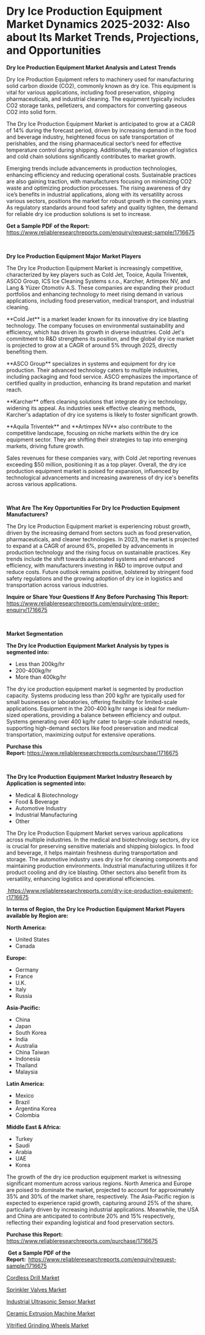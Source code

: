<p><h1>Dry Ice Production Equipment Market Dynamics 2025-2032: Also about Its Market Trends, Projections, and Opportunities</h1></p><p><strong>Dry Ice Production Equipment Market Analysis and Latest Trends</strong></p>
<p><p>Dry Ice Production Equipment refers to machinery used for manufacturing solid carbon dioxide (CO2), commonly known as dry ice. This equipment is vital for various applications, including food preservation, shipping pharmaceuticals, and industrial cleaning. The equipment typically includes CO2 storage tanks, pelletizers, and compactors for converting gaseous CO2 into solid form.</p><p>The Dry Ice Production Equipment Market is anticipated to grow at a CAGR of 14% during the forecast period, driven by increasing demand in the food and beverage industry, heightened focus on safe transportation of perishables, and the rising pharmaceutical sector’s need for effective temperature control during shipping. Additionally, the expansion of logistics and cold chain solutions significantly contributes to market growth. </p><p>Emerging trends include advancements in production technologies, enhancing efficiency and reducing operational costs. Sustainable practices are also gaining traction, with manufacturers focusing on minimizing CO2 waste and optimizing production processes. The rising awareness of dry ice’s benefits in industrial applications, along with its versatility across various sectors, positions the market for robust growth in the coming years. As regulatory standards around food safety and quality tighten, the demand for reliable dry ice production solutions is set to increase.</p></p>
<p><strong>Get a Sample PDF of the Report:&nbsp;</strong> <a href="https://www.reliableresearchreports.com/enquiry/request-sample/1716675?utm_campaign=41&utm_medium=2&utm_source=Github&utm_content=ia&utm_term=22022025&utm_id=dry-ice-production-equipment">https://www.reliableresearchreports.com/enquiry/request-sample/1716675</a></p>
<p>&nbsp;</p>
<p><strong>Dry Ice Production Equipment Major Market Players</strong></p>
<p><p>The Dry Ice Production Equipment Market is increasingly competitive, characterized by key players such as Cold Jet, Tooice, Aquila Triventek, ASCO Group, ICS Ice Cleaning Systems s.r.o., Karcher, Artimpex NV, and Lang & Yüzer Otomotiv A.S. These companies are expanding their product portfolios and enhancing technology to meet rising demand in various applications, including food preservation, medical transport, and industrial cleaning.</p><p>**Cold Jet** is a market leader known for its innovative dry ice blasting technology. The company focuses on environmental sustainability and efficiency, which has driven its growth in diverse industries. Cold Jet's commitment to R&D strengthens its position, and the global dry ice market is projected to grow at a CAGR of around 5% through 2025, directly benefiting them.</p><p>**ASCO Group** specializes in systems and equipment for dry ice production. Their advanced technology caters to multiple industries, including packaging and food service. ASCO emphasizes the importance of certified quality in production, enhancing its brand reputation and market reach.</p><p>**Karcher** offers cleaning solutions that integrate dry ice technology, widening its appeal. As industries seek effective cleaning methods, Karcher's adaptation of dry ice systems is likely to foster significant growth.</p><p>**Aquila Triventek** and **Artimpex NV** also contribute to the competitive landscape, focusing on niche markets within the dry ice equipment sector. They are shifting their strategies to tap into emerging markets, driving future growth.</p><p>Sales revenues for these companies vary, with Cold Jet reporting revenues exceeding $50 million, positioning it as a top player. Overall, the dry ice production equipment market is poised for expansion, influenced by technological advancements and increasing awareness of dry ice's benefits across various applications.</p></p>
<p>&nbsp;</p>
<p><strong>What Are The Key Opportunities For Dry Ice Production Equipment Manufacturers?</strong></p>
<p><p>The Dry Ice Production Equipment market is experiencing robust growth, driven by the increasing demand from sectors such as food preservation, pharmaceuticals, and cleaner technologies. In 2023, the market is projected to expand at a CAGR of around 6%, propelled by advancements in production technology and the rising focus on sustainable practices. Key trends include the shift towards automated systems and enhanced efficiency, with manufacturers investing in R&D to improve output and reduce costs. Future outlook remains positive, bolstered by stringent food safety regulations and the growing adoption of dry ice in logistics and transportation across various industries.</p></p>
<p><strong>Inquire or Share Your Questions If Any Before Purchasing This Report:</strong> <a href="https://www.reliableresearchreports.com/enquiry/pre-order-enquiry/1716675?utm_campaign=41&utm_medium=2&utm_source=Github&utm_content=ia&utm_term=22022025&utm_id=dry-ice-production-equipment">https://www.reliableresearchreports.com/enquiry/pre-order-enquiry/1716675</a></p>
<p>&nbsp;</p>
<p><strong>Market Segmentation</strong></p>
<p><strong>The Dry Ice Production Equipment Market Analysis by types is segmented into:</strong></p>
<p><ul><li>Less than 200kg/hr</li><li>200-400kg/hr</li><li>More than 400kg/hr</li></ul></p>
<p><p>The dry ice production equipment market is segmented by production capacity. Systems producing less than 200 kg/hr are typically used for small businesses or laboratories, offering flexibility for limited-scale applications. Equipment in the 200-400 kg/hr range is ideal for medium-sized operations, providing a balance between efficiency and output. Systems generating over 400 kg/hr cater to large-scale industrial needs, supporting high-demand sectors like food preservation and medical transportation, maximizing output for extensive operations.</p></p>
<p><strong>Purchase this Report:&nbsp;</strong><a href="https://www.reliableresearchreports.com/purchase/1716675?utm_campaign=41&utm_medium=2&utm_source=Github&utm_content=ia&utm_term=22022025&utm_id=dry-ice-production-equipment">https://www.reliableresearchreports.com/purchase/1716675</a></p>
<p>&nbsp;</p>
<p><strong>The Dry Ice Production Equipment Market Industry Research by Application is segmented into:</strong></p>
<p><ul><li>Medical & Biotechnology</li><li>Food & Beverage</li><li>Automotive Industry</li><li>Industrial Manufacturing</li><li>Other</li></ul></p>
<p><p>The Dry Ice Production Equipment Market serves various applications across multiple industries. In the medical and biotechnology sectors, dry ice is crucial for preserving sensitive materials and shipping biologics. In food and beverage, it helps maintain freshness during transportation and storage. The automotive industry uses dry ice for cleaning components and maintaining production environments. Industrial manufacturing utilizes it for product cooling and dry ice blasting. Other sectors also benefit from its versatility, enhancing logistics and operational efficiencies.</p></p>
<p><a href="https://www.reliableresearchreports.com/dry-ice-production-equipment-r1716675?utm_campaign=41&utm_medium=2&utm_source=Github&utm_content=ia&utm_term=22022025&utm_id=dry-ice-production-equipment">&nbsp;https://www.reliableresearchreports.com/dry-ice-production-equipment-r1716675</a></p>
<p><strong>In terms of Region, the Dry Ice Production Equipment Market Players available by Region are:</strong></p>
<p>
    <p> <strong> North America: </strong>
        <ul>
            <li>United States</li>
            <li>Canada</li>
        </ul>
        </p> 
    <p> <strong> Europe: </strong>
        <ul>
            <li>Germany</li>
            <li>France</li>
            <li>U.K.</li>
            <li>Italy</li>
            <li>Russia</li>
        </ul>
        </p> 
    <p> <strong> Asia-Pacific: </strong>
        <ul>
            <li>China</li>
            <li>Japan</li>
            <li>South Korea</li>
            <li>India</li>
            <li>Australia</li>
            <li>China Taiwan</li>
            <li>Indonesia</li>
            <li>Thailand</li>
            <li>Malaysia</li>
        </ul>
        </p> 
    <p> <strong> Latin America: </strong>
        <ul>
            <li>Mexico</li>
            <li>Brazil</li>
            <li>Argentina Korea</li>
            <li>Colombia</li>
        </ul>
        </p> 
    <p> <strong> Middle East & Africa: </strong>
        <ul>
            <li>Turkey</li>
            <li>Saudi</li>
            <li>Arabia</li>
            <li>UAE</li>
            <li>Korea</li>
        </ul>
    </p>
    </p>
<p><p>The growth of the dry ice production equipment market is witnessing significant momentum across various regions. North America and Europe are poised to dominate the market, projected to account for approximately 35% and 30% of the market share, respectively. The Asia-Pacific region is expected to experience rapid growth, capturing around 25% of the share, particularly driven by increasing industrial applications. Meanwhile, the USA and China are anticipated to contribute 20% and 15% respectively, reflecting their expanding logistical and food preservation sectors.</p></p>
<p><strong>Purchase this Report: </strong><a href="https://www.reliableresearchreports.com/purchase/1716675?utm_campaign=41&utm_medium=2&utm_source=Github&utm_content=ia&utm_term=22022025&utm_id=dry-ice-production-equipment">https://www.reliableresearchreports.com/purchase/1716675</a></p>
<p>&nbsp;<strong>Get a Sample PDF of the Report:&nbsp;&nbsp;</strong><a href="https://www.reliableresearchreports.com/enquiry/request-sample/1716675?utm_campaign=41&utm_medium=2&utm_source=Github&utm_content=ia&utm_term=22022025&utm_id=dry-ice-production-equipment">https://www.reliableresearchreports.com/enquiry/request-sample/1716675</a></p>
<p><strong></strong></p>
<p><p><a href="https://github.com/lefiobakali/Market-Research-Report-List-1/blob/main/cordless-drill-market.md?utm_campaign=41&utm_medium=2&utm_source=Github&utm_content=ia&utm_term=22022025&utm_id=dry-ice-production-equipment">Cordless Drill Market</a></p><p><a href="https://github.com/mqhayigurbaj/Market-Research-Report-List-1/blob/main/sprinkler-valves-market.md?utm_campaign=41&utm_medium=2&utm_source=Github&utm_content=ia&utm_term=22022025&utm_id=dry-ice-production-equipment">Sprinkler Valves Market</a></p><p><a href="https://github.com/stickkinkel/Market-Research-Report-List-1/blob/main/industrial-ultrasonic-sensor-market.md?utm_campaign=41&utm_medium=2&utm_source=Github&utm_content=ia&utm_term=22022025&utm_id=dry-ice-production-equipment">Industrial Ultrasonic Sensor Market</a></p><p><a href="https://github.com/mudgeadamsvx/Market-Research-Report-List-1/blob/main/ceramic-extrusion-machine-market.md?utm_campaign=41&utm_medium=2&utm_source=Github&utm_content=ia&utm_term=22022025&utm_id=dry-ice-production-equipment">Ceramic Extrusion Machine Market</a></p><p><a href="https://github.com/shafriusizi/Market-Research-Report-List-1/blob/main/vitrified-grinding-wheels-market.md?utm_campaign=41&utm_medium=2&utm_source=Github&utm_content=ia&utm_term=22022025&utm_id=dry-ice-production-equipment">Vitrified Grinding Wheels Market</a></p></p>